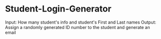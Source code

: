 # Student-Login-Generator

Input: How many student's info and student's First and Last names
Output: Assign a randomly generated ID number to the student and generate an email 

